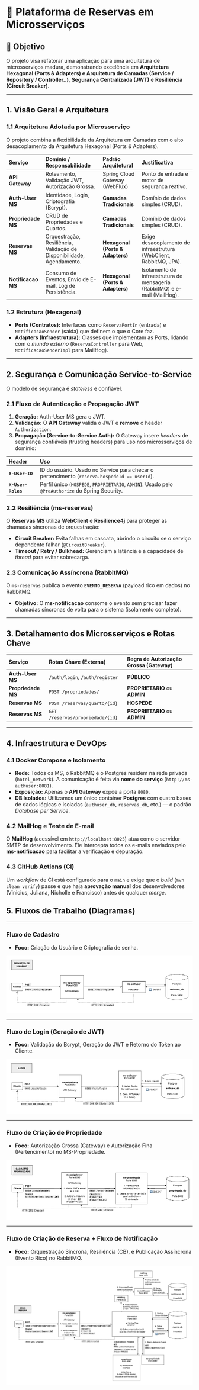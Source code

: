 # 📖 Plataforma de Reservas em Microsserviços

## 🎯 Objetivo

O projeto visa refatorar uma aplicação para uma arquitetura de microsserviços madura, demonstrando excelência em **Arquitetura Hexagonal (Ports & Adapters) e Arquitetura de Camadas (Service / Repository / Controller..)**, **Segurança Centralizada (JWT)** e **Resiliência (Circuit Breaker)**.

---

## 1. Visão Geral e Arquitetura

### 1.1 Arquitetura Adotada por Microsserviço

O projeto combina a flexibilidade da Arquitetura em Camadas com o alto desacoplamento da Arquitetura Hexagonal (Ports & Adapters).

| Serviço | Domínio / Responsabilidade | Padrão Arquitetural | Justificativa |
| :--- | :--- | :--- | :--- |
| **API Gateway** | Roteamento, Validação JWT, Autorização Grossa. | Spring Cloud Gateway (WebFlux) | Ponto de entrada e motor de segurança reativo. |
| **Auth-User MS** | Identidade, Login, Criptografia (Bcrypt). | **Camadas Tradicionais** | Domínio de dados simples (CRUD). |
| **Propriedade MS** | CRUD de Propriedades e Quartos. | **Camadas Tradicionais** | Domínio de dados simples (CRUD). |
| **Reservas MS** | Orquestração, Resiliência, Validação de Disponibilidade, Agendamento. | **Hexagonal (Ports & Adapters)** | Exige desacoplamento de infraestrutura (WebClient, RabbitMQ, JPA). |
| **Notificacao MS** | Consumo de Eventos, Envio de E-mail, Log de Persistência. | **Hexagonal (Ports & Adapters)** | Isolamento de infraestrutura de mensageria (RabbitMQ) e e-mail (MailHog). |

### 1.2 Estrutura (Hexagonal)

* **Ports (Contratos):** Interfaces como `ReservaPortIn` (entrada) e `NotificacaoSender` (saída) que definem o que o Core faz.
* **Adapters (Infraestrutura):** Classes que implementam as Ports, lidando com o *mundo externo* (`ReservaController` para Web, `NotificacaoSenderImpl` para MailHog).

---

## 2. Segurança e Comunicação Service-to-Service

O modelo de segurança é *stateless* e confiável.

### 2.1 Fluxo de Autenticação e Propagação JWT

1.  **Geração:** Auth-User MS gera o JWT.
2.  **Validação:** O **API Gateway** valida o JWT e **remove** o header `Authorization`.
3.  **Propagação (Service-to-Service Auth):** O Gateway insere *headers* de segurança confiáveis (trusting headers) para uso nos microsserviços de domínio:

| Header | Uso |
| :--- | :--- |
| **`X-User-ID`** | ID do usuário. Usado no Service para checar o pertencimento (`reserva.hospedeId == userId`). |
| **`X-User-Roles`** | Perfil único (`HOSPEDE`, `PROPRIETARIO`, `ADMIN`). Usado pelo `@PreAuthorize` do Spring Security. |

### 2.2 Resiliência (ms-reservas)

O **Reservas MS** utiliza **WebClient** e **Resilience4j** para proteger as chamadas síncronas de orquestração:

* **Circuit Breaker:** Evita falhas em cascata, abrindo o circuito se o serviço dependente falhar (`@CircuitBreaker`).
* **Timeout / Retry / Bulkhead:** Gerenciam a latência e a capacidade de *thread* para evitar sobrecarga.

### 2.3 Comunicação Assíncrona (RabbitMQ)

O `ms-reservas` publica o evento **`EVENTO_RESERVA`** (payload rico em dados) no RabbitMQ.

* **Objetivo:** O **ms-notificacao** consome o evento sem precisar fazer chamadas síncronas de volta para o sistema (isolamento completo).

---

## 3. Detalhamento dos Microsserviços e Rotas Chave

| Serviço | Rotas Chave (Externa) | Regra de Autorização Grossa (Gateway) |
| :--- | :--- | :--- |
| **Auth-User MS** | `/auth/login`, `/auth/register` | **PÚBLICO** |
| **Propriedade MS** | `POST /propriedades/` | **PROPRIETARIO** ou **ADMIN** |
| **Reservas MS** | `POST /reservas/quarto/{id}` | **HOSPEDE** |
| **Reservas MS** | `GET /reservas/propriedade/{id}` | **PROPRIETARIO** ou **ADMIN** |

---

## 4. Infraestrutura e DevOps

### 4.1 Docker Compose e Isolamento

* **Rede:** Todos os MS, o RabbitMQ e o Postgres residem na rede privada (`hotel_network`). A comunicação é feita via **nome do serviço** (`http://ms-authuser:8081`).
* **Exposição:** Apenas o **API Gateway** expõe a porta `8080`.
* **DB Isolados:** Utilizamos um único container **Postgres** com quatro bases de dados lógicas e isoladas (`authuser_db`, `reservas_db`, etc.) — o padrão *Database per Service*.

### 4.2 MailHog e Teste de E-mail

O **MailHog** (acessível em `http://localhost:8025`) atua como o servidor SMTP de desenvolvimento. Ele intercepta todos os e-mails enviados pelo **ms-notificacao** para facilitar a verificação e depuração.

### 4.3 GitHub Actions (CI)

Um *workflow* de CI está configurado para o `main` e exige que o *build* (`mvn clean verify`) passe e que haja **aprovação manual** dos desenvolvedores (Vinicius, Juliana, Nicholle e Francisco) antes de qualquer *merge*.

## 5. Fluxos de Trabalho (Diagramas)

---
### Fluxo de Cadastro

* **Foco:** Criação do Usuário e Criptografia de senha.

**![Criacao de Propriedade](docs/images/diag_registro.png)**

---
### Fluxo de Login (Geração de JWT)

* **Foco:** Validação do Bcrypt, Geração do JWT e Retorno do Token ao Cliente.

**![Criacao de Propriedade](docs/images/diag_login.png)**

---
### Fluxo de Criação de Propriedade

* **Foco:** Autorização Grossa (Gateway) e Autorização Fina (Pertencimento) no MS-Propriedade.

**![Criacao de Propriedade](docs/images/diag_prop_cadastro.png)**

---
### Fluxo de Criação de Reserva + Fluxo de Notificação 

* **Foco:** Orquestração Síncrona, Resiliência (CB), e Publicação Assíncrona (Evento Rico) no RabbitMQ.

**![Criacao de Propriedade](docs/images/diag_reserva_cadastro.png)**
